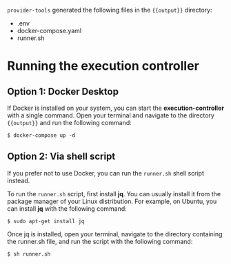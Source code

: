 `provider-tools` generated the following files in the `{{output}}` directory:
- .env
- docker-compose.yaml
- runner.sh

# Running the execution controller

## Option 1: Docker Desktop
If Docker is installed on your system, you can start the **execution-controller** with a single command. Open your terminal and navigate to the directory `{{output}}` and run the following command:
```shell
$ docker-compose up -d
```

## Option 2: Via shell script
If you prefer not to use Docker, you can run the `runner.sh` shell script instead.

To run the `runner.sh` script, first install **jq**. You can usually install it from the package manager of your Linux distribution. For example, on Ubuntu, you can install **jq** with the following command:
```shell
$ sudo apt-get install jq
```
Once jq is installed, open your terminal, navigate to the directory containing the runner.sh file, and run the script with the following command:
```shell
$ sh runner.sh
```

